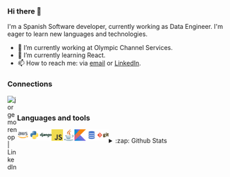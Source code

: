 ### Hi there 👋
I'm a Spanish Software developer, currently working as Data Engineer. I'm eager to learn new languages and technologies.
- 🔭 I’m currently working at Olympic Channel Services.
- 🌱 I’m currently learning React.
- 📫 How to reach me: via [email](mailto:jorgemorenodev@gmail.com) or [LinkedIn][linkedin].


### Connections

[<img align="left" alt="jorgemorenop | LinkedIn" width="22px" src="https://cdn.jsdelivr.net/npm/simple-icons@v3/icons/linkedin.svg" />][linkedin]

<br />

### Languages and tools

<img align="left" alt="Visual Studio Code" width="26px" src="https://raw.githubusercontent.com/github/explore/80688e429a7d4ef2fca1e82350fe8e3517d3494d/topics/aws/aws.png" />
<img align="left" alt="Visual Studio Code" width="26px" src="https://raw.githubusercontent.com/github/explore/80688e429a7d4ef2fca1e82350fe8e3517d3494d/topics/python/python.png" />
<img align="left" alt="Visual Studio Code" width="26px" src="https://raw.githubusercontent.com/github/explore/80688e429a7d4ef2fca1e82350fe8e3517d3494d/topics/django/django.png" />
<img align="left" alt="Visual Studio Code" width="26px" src="https://raw.githubusercontent.com/github/explore/80688e429a7d4ef2fca1e82350fe8e3517d3494d/topics/javascript/javascript.png" />
<img align="left" alt="Visual Studio Code" width="26px" src="https://raw.githubusercontent.com/github/explore/80688e429a7d4ef2fca1e82350fe8e3517d3494d/topics/java/java.png" />
<img align="left" alt="Visual Studio Code" width="26px" src="https://raw.githubusercontent.com/github/explore/80688e429a7d4ef2fca1e82350fe8e3517d3494d/topics/kotlin/kotlin.png" />
<img align="left" alt="Visual Studio Code" width="26px" src="https://raw.githubusercontent.com/github/explore/80688e429a7d4ef2fca1e82350fe8e3517d3494d/topics/sql/sql.png" />
<img align="left" alt="Visual Studio Code" width="26px" src="https://raw.githubusercontent.com/github/explore/80688e429a7d4ef2fca1e82350fe8e3517d3494d/topics/git/git.png" />

<br />

<details>
<summary>:zap: Github Stats</summary>
<img align="left" alt="jorgemorenop Github Stats" src="https://github-readme-stats.jorgemorenop.vercel.app/api?username=jorgemorenop&show_icons=true&hide_border=true&count_private=true&hide=contribs&theme=dracula" />
</details>


<!-- 
[website]: https://codeSTACKr.com
 -->
 
[linkedin]: https://linkedin.com/in/jorge-moreno-palenzuela-b51134115
